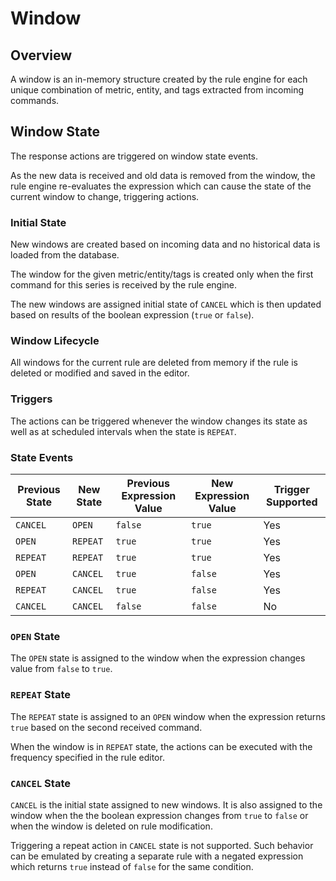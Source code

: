 # Window

## Overview

A window is an in-memory structure created by the rule engine for each unique combination of metric, entity, and tags extracted from incoming commands.

## Window State

The response actions are triggered on window state events.

As the new data is received and old data is removed from the window, the rule engine re-evaluates the expression which can cause the state of the current window to change, triggering actions.

### Initial State

New windows are created based on incoming data and no historical data is loaded from the database.

The window for the given metric/entity/tags is created only when the first command for this series is received by the rule engine.

The new windows are assigned initial state of `CANCEL` which is then updated based on results of the boolean expression (`true` or `false`).

### Window Lifecycle

All windows for the current rule are deleted from memory if the rule is deleted or modified and saved in the editor.

### Triggers

The actions can be triggered whenever the window changes its state as well as at scheduled intervals when the state is `REPEAT`.

### State Events

| Previous State | New State | Previous Expression Value | New Expression Value | Trigger Supported |
| --- | --- | --- | --- | --- |
| `CANCEL` | `OPEN` | `false` | `true` | Yes |
| `OPEN`  | `REPEAT` | `true` | `true` | Yes |
| `REPEAT` | `REPEAT` | `true` | `true` | Yes |
| `OPEN` | `CANCEL` | `true` | `false` | Yes |
| `REPEAT` | `CANCEL` | `true` | `false` | Yes |
| `CANCEL` | `CANCEL` | `false` | `false` | No |

### `OPEN` State

The `OPEN` state is assigned to the window when the expression changes value from `false` to `true`.

### `REPEAT` State

The `REPEAT` state is assigned to an `OPEN` window when the expression returns `true` based on the second received command.

When the window is in `REPEAT` state, the actions can be executed with the frequency specified in the rule editor.

### `CANCEL` State

`CANCEL` is the initial state assigned to new windows. It is also assigned to the window when the the boolean expression changes from `true` to `false` or when the window is deleted on rule modification.

Triggering a repeat action in `CANCEL` state is not supported. Such behavior can be emulated by creating a separate rule with a negated expression which returns `true` instead of `false` for the same condition.
